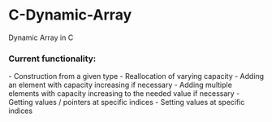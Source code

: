 # C-Dynamic-Array
 Dynamic Array in C

<h3>Current functionality:</h1>
- Construction from a given type
- Reallocation of varying capacity
- Adding an element with capacity increasing if necessary
- Adding multiple elements with capacity increasing to the needed value if necessary
- Getting values / pointers at specific indices
- Setting values at specific indices